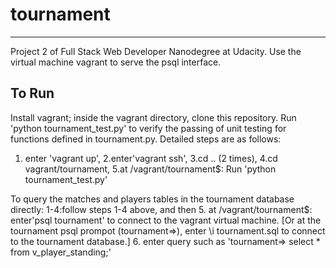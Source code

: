 # tournament
------------
Project 2 of Full Stack Web Developer Nanodegree at Udacity. Use the virtual machine vagrant to serve the psql interface.

To Run
------

Install vagrant; inside the vagrant directory, clone this repository. Run 'python tournament_test.py' to verify the passing of unit testing for functions defined in tournament.py. Detailed steps are as follows:

1. enter 'vagrant up',
2.enter'vagrant ssh',
3.cd .. (2 times),
4.cd vagrant/tournament,
5.at /vagrant/tournament$: Run 'python tournament_test.py'

To query the matches and players tables in the tournament database directly:
1-4:follow steps 1-4 above, and then
5. at /vagrant/tournament$: enter'psql tournament' to connect to the vagrant virtual machine. [Or at the tournament psql prompot (tournament=>), enter \i tournament.sql to connect to the tournament database.]
6. enter query such as 'tournament=> select * from v_player_standing;'
